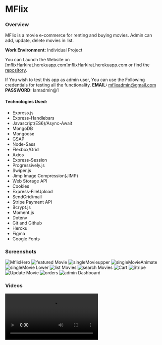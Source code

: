# MFlix
### Overview
MFlix is a movie e-commerce for renting and buying movies. Admin can add, update, delete movies in list. 

**Work Environment:** Individual Project

You can Launch the Website on [mflixHarkirat.herokuapp.com]mflixHarkirat.herokuapp.com or find the [repository](https://github.com/HarkiratVirdi/MovieWebsite).

If You wish to test this app as admin user, You can use the Following credentials for testing all the functionality.
**EMAIL:** mflixadmin@gmail.com <br/>
**PASSWORD:** Iamadmin@1
#### Technologies Used:
* Express.js
* Express-Handlebars
* Javascript(ES6)/Async-Await
* MongoDB
* Mongoose
* GSAP
* Node-Sass
* Flexbox/Grid
* Axios
* Express-Session
* Progressively.js
* Swiper.js
* Jimp Image Compression(JIMP)
* Web Storage API
* Cookies
* Express-FileUpload
* SendGrid/mail
* Stripe Payment API
* Bcrypt.js
* Moment.js
* Dotenv
* Git and Github
* Heroku
* Figma
* Google Fonts

### Screenshots
<img src="https://drive.google.com/file/d/1ZojX1dJ631MY0tPzoiPIMDLfsgVWgy4h/view?usp=sharing" alt="MflixHero">

<img src="https://drive.google.com/file/d/19__fP7C4xwRzd4e2ODqrwpMckAzybgy8/view?usp=sharing" alt="featured Movie">
<img src="https://drive.google.com/file/d/1D9UihP2eaoiNQ4Xyi8VUqhuYuVUqQ6dT/view?usp=sharing" alt="singleMovieupper">
<img src="https://drive.google.com/file/d/1HmADgOLTTy4CS3K1jMIqGqD_rjETDmFH/view?usp=sharing" alt="singleMovieAnimate">

<img src="https://drive.google.com/file/d/1pbp_tNFXFoyQewCbpRv8OU-7fDqOEwBw/view?usp=sharing" alt="singleMovie Lower">
<img src="https://drive.google.com/file/d/1PmXxt6J-Q3Qqol3pMJrQ6-1ZOYT2Qqts/view?usp=sharing" alt="list Movies">
<img src="https://drive.google.com/file/d/1Z5R-NUZtgEgfA9DvEfovHqHD-l8z9Hc3/view?usp=sharing" alt="search Movies">
<img src='https://drive.google.com/file/d/1_Cc7jN1SDLHw9kNEIiyVJeL2_jqs6dm2/view?usp=sharing' alt="Cart">
<img src="https://drive.google.com/file/d/1t4nj3-_jGLl7xdqowZ9hHGcE7jG77d1o/view?usp=sharing" alt="Stripe">
<img src="https://drive.google.com/file/d/1bG7bQGNkm32feBXoxfMjE5lJXEg_zayP/view?usp=sharing" alt="Update Movie">

<img src="https://drive.google.com/file/d/1Z5R-NUZtgEgfA9DvEfovHqHD-l8z9Hc3/view?usp=sharing" alt="orders">
<img src='https://drive.google.com/file/d/1sBqj7wjcaXeAPuKEZ38o63-nFTWWmp_v/view?usp=sharing' alt="admin Dashboard">


### Videos
<video controls autoplay>
  <source src="https://drive.google.com/file/d/1zvse_e3EGmzT1N18BucMo0HbQSVkL8_I/view?usp=sharing" type="video/mp4">
Your browser does not support the video tag.
</video>